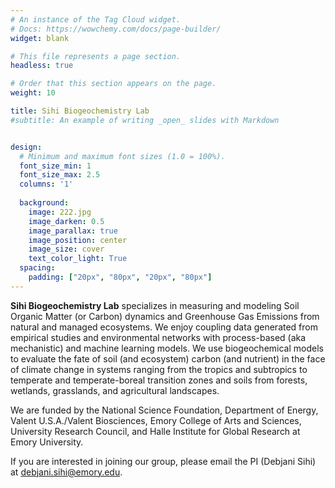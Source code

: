 ```yaml
---
# An instance of the Tag Cloud widget.
# Docs: https://wowchemy.com/docs/page-builder/
widget: blank

# This file represents a page section.
headless: true

# Order that this section appears on the page.
weight: 10

title: Sihi Biogeochemistry Lab 
#subtitle: An example of writing _open_ slides with Markdown


design:
  # Minimum and maximum font sizes (1.0 = 100%).
  font_size_min: 1
  font_size_max: 2.5
  columns: '1'
  
  background:
    image: 222.jpg
    image_darken: 0.5
    image_parallax: true
    image_position: center
    image_size: cover
    text_color_light: True
  spacing:
    padding: ["20px", "80px", "20px", "80px"]
---
```


**Sihi Biogeochemistry Lab**  specializes in measuring and modeling Soil Organic Matter (or Carbon) dynamics and Greenhouse Gas Emissions from natural and managed ecosystems. We enjoy coupling data generated from empirical studies and environmental networks with process-based (aka mechanistic) and machine learning models. We use biogeochemical models to evaluate the fate of soil (and ecosystem) carbon (and nutrient) in the face of climate change in systems ranging from the tropics and subtropics to temperate and temperate-boreal transition zones and soils from forests, wetlands, grasslands, and agricultural landscapes. 

We are funded by the National Science Foundation, Department of Energy, Valent U.S.A./Valent Biosciences, Emory College of Arts and Sciences, University Research Council, and Halle Institute for Global Research at Emory University.

If you are interested in joining our group, please email the PI (Debjani Sihi) at debjani.sihi@emory.edu. 

